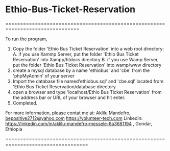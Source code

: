 # Ethio-Bus-Ticket-Reservation
===============================================================================

To run the program,

1. Copy the folder 'Ethio Bus Ticket Reservation' into a web root directory:
          A. if you use Xammp Server, put the folder 'Ethio Bus Ticket Reservation' into Xampp/htdocs directory
          B. if you use Wamp Server, put the folder 'Ethio Bus Ticket Reservation' into wamp/www directory
2. create a mysql database by a name 'ethiobus' and 'cbe' from the 'phpMyAdmin' of your server
3. Import the database file named'ethiobus.sql' and 'cbe.sql' located from 'Ethio Bus Ticket Reservation/database directory
4. open a browser and type 'localhost/Ethio Bus Ticket Reservation' from the address bar or URL of your browser and hit enter.
5. Completed.

For more information, please contat me at:
Aklilu Mandefro,
bepositive2712@yahoo.com
https://volunteer-tech.com
Linkedin: https://linkedin.com/in/aklilu-mandefro-messele-8a3681194 , 
Gondar, Ethiopia

==================================================================================
